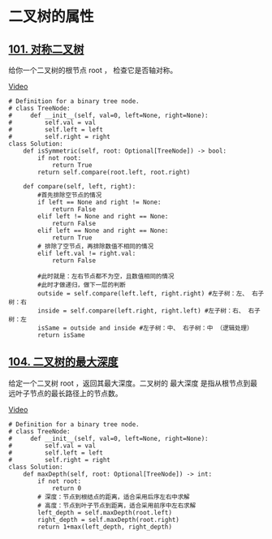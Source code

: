 # 二叉树的属性

## [101. 对称二叉树](https://leetcode.cn/problems/symmetric-tree/description/)
给你一个二叉树的根节点 root ， 检查它是否轴对称。

[Video](https://www.bilibili.com/video/BV1ue4y1Y7Mf?vd_source=2242793e3815d8c255d1ee53ee2883ed&spm_id_from=333.788.videopod.sections)
```
# Definition for a binary tree node.
# class TreeNode:
#     def __init__(self, val=0, left=None, right=None):
#         self.val = val
#         self.left = left
#         self.right = right
class Solution:
    def isSymmetric(self, root: Optional[TreeNode]) -> bool:
        if not root:
            return True
        return self.compare(root.left, root.right)

    def compare(self, left, right):
        #首先排除空节点的情况
        if left == None and right != None:
            return False
        elif left != None and right == None:
            return False
        elif left == None and right == None:
            return True
        # 排除了空节点，再排除数值不相同的情况
        elif left.val != right.val:
            return False
        
        #此时就是：左右节点都不为空，且数值相同的情况
        #此时才做递归，做下一层的判断
        outside = self.compare(left.left, right.right) #左子树：左、 右子树：右
        inside = self.compare(left.right, right.left) #左子树：右、 右子树：左
        isSame = outside and inside #左子树：中、 右子树：中 （逻辑处理）
        return isSame
```

## [104. 二叉树的最大深度](https://leetcode.cn/problems/maximum-depth-of-binary-tree/description/)
给定一个二叉树 root ，返回其最大深度。二叉树的 最大深度 是指从根节点到最远叶子节点的最长路径上的节点数。

[Video](https://www.bilibili.com/video/BV1Gd4y1V75u?vd_source=2242793e3815d8c255d1ee53ee2883ed&spm_id_from=333.788.videopod.sections)
```
# Definition for a binary tree node.
# class TreeNode:
#     def __init__(self, val=0, left=None, right=None):
#         self.val = val
#         self.left = left
#         self.right = right
class Solution:
    def maxDepth(self, root: Optional[TreeNode]) -> int:
        if not root:
            return 0
        # 深度：节点到根结点的距离，适合采用后序左右中求解
        # 高度：节点到叶子节点到距离，适合采用前序中左右求解
        left_depth = self.maxDepth(root.left)
        right_depth = self.maxDepth(root.right)
        return 1+max(left_depth, right_depth)
```    
